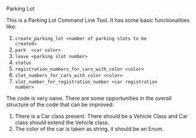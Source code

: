 Parking Lot

This is a Parking Lot Command Line Tool. It has some basic functionalities like:
1. <code>create_parking_lot \<number of parking slots to be created\> </code>
2. <code>park <car registration number> \<car color\> </code>
3. <code>leave \<parking slot number\> </code>
4. <code>status </code>
5. <code>registration_numbers_for_cars_with_color \<color\> </code>
6. <code>slot_numbers_for_cars_with_color \<color\> </code>
7. <code>slot_number_for_registration_number \<car registration number\> </code>

The code is very naive. There are some opportunities in the overall structure of the code that can be improved:
1. There is a Car class present. There should be a Vehicle Class and Car class should extend the Vehicle class.
2. The color of the car is taken as string, it should be an Enum.
